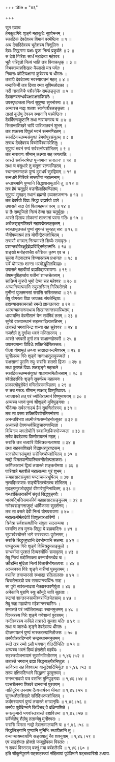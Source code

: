 +++
title = "४६"

+++

सूत उवाच  
हेमकूटगिरेः शृङ्गे महाकूटैः सुशोभनम् ।  
स्फाटिकं देवदेवस्य विमानं परमेष्ठिनः ॥ १ ॥  
अथ देवादिदेवस्य भूतेशस्य त्रिशूलिनः ।  
देवाः सिद्धगणा यक्षाः पूजां नित्यं प्रकुर्वते ॥ २ ॥  
स देवो गिरिशः सार्धं महादेव्या महेश्वरः ।  
भूतैः परिवृतो नित्यं भाति तत्र पिनाकधृक् ॥ ३ ॥  
विभक्तचारुशिखरः कैलासो यत्र पर्वतः ।  
निवासः कोटियक्षाणां कुबेरस्य च धीमतः ।  
तत्रापि देवदेवस्य भवस्यायतनं महत् ॥ ४ ॥  
मन्दाकिनी तत्र दिव्या रम्या सुविमलोदका ।  
नदी नानाविधैः पद्मैरनेकैः समलङ्कृता ॥ ५ ॥  
देवदानवगन्धर्वयक्षराक्षसकिन्नरैः ।  
उपस्पृष्टजला नित्यं सुपुण्या सुमनोरमा ॥ ६ ॥  
अन्याश्च नद्यः शतशः स्वर्णपद्मैरलङ्कृताः ।  
तासां कूलेषु देवस्य स्थानानि परमेष्ठिनः ।  
देवर्षिगणजुष्टानि तथा नारायणस्य च ॥ ७ ॥  
सितान्तशिखरे चापि पारिजातवनं शुभम् ।  
तत्र शक्रस्य विपुलं भवनं रत्नमण्डितम् ।  
स्फाटिकस्तम्भसंयुक्तं हेमगोपुरसंयुतम् ॥ ८ ॥  
तत्राथ देवदेवस्य विष्णोर्विश्वामरेशितुः ।  
सुपुण्यं भवनं रम्यं सर्वरत्नोपशोभितम् ॥ ९ ॥  
तत्र नारायणः श्रीमान् लक्ष्म्या सह जगत्पतिः ।  
आस्ते सर्वामरश्रेष्ठः पूज्यमानः सनातनः ॥ १० ॥  
तथा च वसुधारे तु वसूनां रत्नमण्डितम् ।  
स्थानानामष्टकं पुण्यं दुराधर्षं सुरद्विषाम् ॥ ११ ॥  
रत्नधारे गिरिवरे सप्तर्षोणां महात्मनाम् ।  
सप्ताश्रमाणि पुण्यानि सिद्धावासयुतानि तु ॥ १२ ॥  
तत्र हैमं चतुर्द्वारं वज्रनीलादिमण्डितम् ।  
सुपुण्यं सुमहत् स्थानं ब्रह्मणो ऽव्यक्तजन्मनः ॥ १३ ॥  
तत्र देवर्षयो विप्राः सिद्धा ब्रह्मर्षयो ऽपरे ।  
उपासते सदा देवं पितामहमजं परम् ॥ १४ ॥  
स तैः सम्पूजितो नित्यं देव्या सह चतुर्मुखः ।  
आस्ते हिताय लोकानां शान्तानां परमा गतिः ॥ १५ ॥  
अथैकशृङ्गशिखरे महापद्मैरलङ्कृतम् ।  
स्वच्छामृतजलं पुण्यं सुगन्धं सुमहत् सरः ॥ १६ ॥  
जैगीषव्याश्रमं तत्र योगीन्द्रैरुपशोभितम् ।  
तत्रासौ भगवान् नित्यमास्ते शिष्यैः समावृतः ।  
प्रशान्तदोषैरक्षुद्रैर्ब्रह्मविद्भिर्महात्मभिः ॥ १७ ॥  
शङ्खो मनोहरश्चैव कौशिकः कृष्ण एव च ।  
सुमना वेदनादश्च शिष्यास्तस्य प्रधानतः ॥ १८ ॥  
सर्वे योगरताः शान्ता भस्मोद्धूलितविग्रहाः ।  
उपासते महावीर्या ब्रह्मविद्यापरायणाः ॥ १९ ॥  
तेषामनुग्रिहार्थाय यतीनां शान्तचेतसाम् ।  
सान्निध्यं कुरुते भूयो देव्या सह महेश्वरः ॥ २० ॥  
अन्यानिचाश्रमाणि स्युस्तस्मिन् गिरिवरोत्तमे ।  
मुनीनां युक्तमनसां सरांसि सरितस्तथा ॥ २१ ॥  
तेषु योगरता विप्रा जापकाः संयतेन्द्रियाः ।  
ब्रह्मण्यासक्तमनसो रमन्ते ज्ञानतत्पराः ॥ २२ ॥  
आत्मन्यात्मानमाधाय शिखान्तान्तरमास्थितम् ।  
धायायन्ति देवमीशानं येन सर्वमिदं ततम् ॥ २३ ॥  
सुमेघे वासवस्थानं सहस्त्रादित्यसन्निभम् ।  
तत्रास्ते भगवानिन्द्रः शच्या सह सुरेश्वरः ॥ २४ ॥  
गजशैले तु दुर्गाया भवनं मणितारणम् ।  
आस्ते भगवती दुर्गा तत्र साक्षान्महेश्वरी ॥ २५ ॥  
उपास्यमाना विविधैः शक्तिभेदैरितस्ततः ।  
पीत्वा योगामृतं लब्ध्वा साक्षादानन्दमैश्वरम् ॥ २६ ॥  
सुनीलस्य गिरेः शृङ्गे नानाधातुसमुज्ज्वले ।  
राक्षसानां पुराणि स्युः सरांसि शतशो द्विजाः ॥ २७ ॥  
तथा पुरशतं विप्राः शतशृङ्गे महाचले ।  
स्फाटिकस्तम्भसंयुक्तं यक्षाणाममितौजसाम् ॥ २८ ॥  
श्वेतोदरगिरेः शृङ्गे सुपर्णस्य महात्मनः ।  
प्राकारगोपुरोपेतं मणितोरणमण्डितम् ॥ २९ ॥  
स तत्र गरुडः श्रीमान् साक्षाद् विष्णुरिवापरः ।  
ध्यात्वास्ते तत् परं ज्योतिरात्मानं विष्णुमव्ययम् ॥ ३० ॥  
अन्यच्च भवनं पुण्यं श्रीशृङ्गे मुनिपुङ्गवाः ।  
श्रीदेव्याः सर्वरत्नाढ्यं हैमं सुमणितोरणम् ॥ ३१ ॥  
तत्र सा परमा शक्तिर्विष्णोरतिमनोरमा ।  
अनन्तविभवा लक्ष्मीर्जगत्सम्मोहनोत्सुका ॥ ३२ ॥  
अध्यास्ते देवगन्धर्वसिद्धचारणवन्दिता ।  
विचिन्त्य जगतोयोनिं स्वशक्तिकिरणोज्ज्वला ॥ ३३ ॥  
तत्रैव देवदेवस्य विष्णोरायतनं महत् ।  
सरांसि तत्र चत्वारि विचित्रकमलाश्रया ॥ ३४ ॥  
तथा सहस्त्रशिखरे विद्याधरपुराष्टकम् ।  
रत्नसोपानसंयुक्तं सरोभिश्चोपशोभितम् ॥ ३५ ॥  
नद्यो विमलपानीयाश्चित्रनीलोत्पलाकराः ।  
कर्णिकारवनं द्विव्यं तत्रास्ते शङ्करोमया ॥ ३६ ॥  
पारियात्रे महाशैले महालक्ष्म्याः पुरं शुभम् ।  
रम्यप्रासादसंयुक्तं घण्टाचामरभूषितम् ॥ ३७ ॥  
नृत्यद्भिरप्सरः सङ्घैरितश्चेतश्च शोभितम् ।  
मृदङ्गमुरजोद्घुष्टं वीणावेणुनिनादितम् ॥ ३८ ॥  
गन्धर्वकिन्नराकीर्णं संवृतं सिद्धपुङ्गवैः ।  
भास्वद्भित्तिसमाकीर्णं महाप्रासादसङ्कुलम् ॥ ३९ ॥  
गणेश्वराङ्गनाजुष्टं धार्मिकाणां सुदर्शनम् ।  
तत्र सा वसते देवी नित्यं योगपरायणा ॥ ४० ॥  
महालक्ष्मीर्महादेवी त्रिशूलवरधारिणी ।  
त्रिनेत्रा सर्वशसक्तीभिः संवृता सदसन्मया ।  
पश्यन्ति तत्र मुनयः सिद्धा ये ब्रह्मवादिनः ॥ ४१ ॥  
सुपार्श्वस्योत्तरे भागे सरस्वत्याः पुरोत्तमम् ।  
सरांसि सिद्धजुष्टानि देवभोग्यानि सत्तमाः ॥ ४२ ॥  
पाण्डुरस्य गिरेः शृङ्गे विचित्रद्रुमसङ्कुले ।  
सन्धर्वाणां पुरशतं दिव्यस्त्रीभिः समावृतम् ॥ ४३ ॥  
तेषु नित्यं मदोत्सिक्ता वरनार्यस्तथैव च ।  
क्रीडन्ति मुदिता नित्यं विलासैर्भोगतत्पराः ॥ ४४ ॥  
अञ्जनस्य गिरेः शृङ्गे नारीणां पुरमुत्तमम् ।  
वसन्ति तत्राप्सरसो रम्भाद्या रतिलालसाः ॥ ४५ ॥  
चित्रसेनादयो यत्र समायान्त्यर्थिनः सदा ।  
सा पुरी सर्वरत्नाढ्या नैकप्रस्त्रवणैर्युता ॥ ४६ ॥  
अनेकानि पुराणि स्युः कौमुदे चापि सुव्रताः ।  
रुद्राणां शान्तरजसामीश्वरार्पितचेतसाम् ॥ ४७ ॥  
तेषु रुद्रा महायोगा महेशान्तरचारिणः ।  
समासते परं ज्योतिरारूढाः स्थानमुत्तमम् ॥ ४८ ॥  
पिञ्जरस्य गिरेः शृङ्गे गणेशानां पुरत्रयम् ।  
नन्दीश्वरस्य कपिले तत्रास्ते सुयशा यतिः ॥ ४९ ॥  
तथा च जारुधैः शृङ्गे देवदेवस्य धीमतः ।  
दीप्तमायतनं पुण्यं भास्करस्यामितौजसः ॥ ५० ॥  
तस्यैवोत्तरदिग्भागे चन्द्रस्थानमनुत्तमम् ।  
रमते तत्र रम्यो ऽसौ भगवान् शीतदीधितिः ॥ ५१ ॥  
अन्यच्च भवनं दिव्यं हंसशैले महर्षयः ।  
सहस्त्रयोजनायामं सुवर्णमणितोरणम् ॥ १,४६।५२ ॥  
तत्रास्ते भगवान् ब्रह्मा सिद्धसङ्घैरभिष्टुतः ।  
सावित्र्या सह विश्वात्मा वासुदेवादिभिर्युतः ॥ १,४६।५३ ॥  
तस्य दक्षिणदिग्भागे सिद्धानां पुरमुत्तमम् ।  
सनन्दनादयो यत्र वसन्ति मुनिपुङ्गवाः ॥ १,४६।५४ ॥  
पञ्चशैलस्य शिखरे दानवानां पुरत्रयम् ।  
नातिदूरेण तस्याथ दैत्यचार्यस्य धीमतः ॥ १,४६।५५ ॥  
सुगन्धशैलशिखरे सरिद्भिरुपशोभितम् ।  
कर्दमस्याश्रमं पुण्यं तत्रास्ते भगवानृषिः ॥ १,४६।५६ ॥  
तस्यैव पूर्वदिग्भागे किञ्चिद् वै दक्षिणाश्रिते ।  
सनत्कुमारो भगवांस्तत्रास्ते ब्रह्मवित्तमः ॥ १,४६।५७ ॥  
सर्वेष्वेतेषु शैलेषु ततान्येषु मुनीश्वराः ।  
सरांसि विमला नद्यो देवानामालयानि च ॥ १,४६।५८ ॥  
सिद्धलिङ्गानि पुण्यानि मुनिभिः स्थापितानि तु ।  
वन्यान्याश्रमवर्याणि सङ्ख्यातुं नैव शक्नुयाम् ॥ १,४६।५९ ॥  
एष सङ्क्षेपतः प्रोक्तो जम्बूद्वीपस्य विस्तरः ।  
न शक्यं विस्तराद् वक्तुं मया वर्षशतैरपि ॥ १,४६।६० ॥  
इति श्रीकूर्मपुराणे षट्साहस्त्र्यां संहितायां पूर्वविभागे षट्चत्वारिशो ऽध्यायः  
    